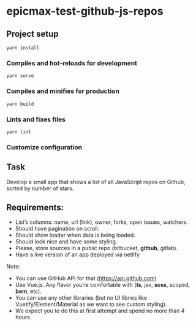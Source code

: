 # epicmax-test-github-js-repos

## Project setup
```
yarn install
```
### Compiles and hot-reloads for development
```
yarn serve
```
### Compiles and minifies for production
```
yarn build
```
### Lints and fixes files
```
yarn lint
```
### Customize configuration


## Task
Develop a small app that shows a list of all JavaScript repos on Github, sorted by number of stars.

## Requirements:
* List’s columns: name, url (link), owner, forks, open issues, watchers. 
* Should have pagination on scroll.
* Should show loader when data is being loaded. 
* Should look nice and have some styling.
* Please, store sources in a public repo (bitbucket, **github**, gitlab).
* Have a live version of an app deployed via netlify

Note:
* You can use GitHub API for that (https://api.github.com)
* Use Vue.js. Any flavor you’re comfortable with (**ts**, jsx, **scss**, scoped, **bem**, etc).
* You can use any other libraries (but no UI libries like Vuetify/Element/Material as we want to see custom styling).
* We expect you to do this at first attempt and spend no more than 4 hours.
